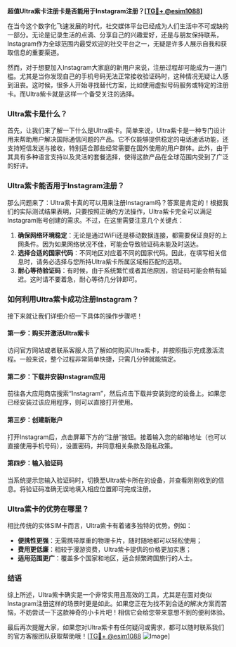 **超值Ultra紫卡注册卡是否能用于Instagram注册？[[TG💪+ @esim1088](https://t.me/s/esim1088)]**

在当今这个数字化飞速发展的时代，社交媒体平台已经成为人们生活中不可或缺的一部分。无论是记录生活的点滴、分享自己的兴趣爱好，还是与朋友保持联系，Instagram作为全球范围内最受欢迎的社交平台之一，无疑是许多人展示自我和获取信息的重要渠道。

然而，对于想要加入Instagram大家庭的新用户来说，注册过程却可能成为一道门槛。尤其是当你发现自己的手机号码无法正常接收验证码时，这种情况无疑让人感到沮丧。这时候，很多人开始寻找替代方案，比如使用虚拟号码服务或特定的注册卡。而Ultra紫卡就是这样一个备受关注的选择。

### Ultra紫卡是什么？

首先，让我们来了解一下什么是Ultra紫卡。简单来说，Ultra紫卡是一种专门设计用来帮助用户解决国际通信问题的产品。它不仅能够提供稳定的电话通话功能，还支持短信发送与接收，特别适合那些经常需要在国外使用的用户群体。此外，由于其具有多种语言支持以及灵活的套餐选择，使得这款产品在全球范围内受到了广泛的好评。

### Ultra紫卡能否用于Instagram注册？

那么问题来了：Ultra紫卡真的可以用来注册Instagram吗？答案是肯定的！根据我们的实际测试结果表明，只要按照正确的方法操作，Ultra紫卡完全可以满足Instagram账号创建的需求。不过，在这里需要注意几个关键点：

1. **确保网络环境稳定**：无论是通过WiFi还是移动数据连接，都需要保证良好的上网条件。因为如果网络状况不佳，可能会导致验证码未能及时送达。
2. **选择合适的国家代码**：不同地区对应着不同的国家代码。因此，在填写相关信息时，请务必选择与您所持Ultra紫卡所属区域相匹配的选项。
3. **耐心等待验证码**：有时候，由于系统繁忙或者其他原因，验证码可能会稍有延迟。这时请不要着急，耐心等待几分钟即可。

### 如何利用Ultra紫卡成功注册Instagram？

接下来就让我们详细介绍一下具体的操作步骤吧！

#### 第一步：购买并激活Ultra紫卡
访问官方网站或者联系客服人员了解如何购买Ultra紫卡，并按照指示完成激活流程。一般来说，整个过程非常简单快捷，只需几分钟就能搞定。

#### 第二步：下载并安装Instagram应用
前往各大应用商店搜索“Instagram”，然后点击下载并安装到您的设备上。如果您已经安装过该应用程序，则可以直接打开使用。

#### 第三步：创建新账户
打开Instagram后，点击屏幕下方的“注册”按钮。接着输入您的邮箱地址（也可以直接使用手机号码），设置密码，并同意相关条款及隐私政策。

#### 第四步：输入验证码
当系统提示您输入验证码时，切换至Ultra紫卡所在的设备，并查看刚刚收到的信息。将验证码准确无误地填入相应位置即可完成注册。

### Ultra紫卡的优势在哪里？

相比传统的实体SIM卡而言，Ultra紫卡有着诸多独特的优势。例如：
- **便携性更强**：无需携带厚重的物理卡片，随时随地都可以轻松使用；
- **费用更低廉**：相较于漫游资费，Ultra紫卡提供的价格更加实惠；
- **适用范围更广**：覆盖多个国家和地区，适合频繁跨国旅行的人士。

### 结语

综上所述，Ultra紫卡确实是一个非常实用且高效的工具，尤其是在面对类似Instagram注册这样的场景时更是如此。如果您正在为找不到合适的解决方案而苦恼，不妨尝试一下这款神奇的小卡片吧！相信它会给您带来意想不到的便利体验。

最后再次提醒大家，如果您对Ultra紫卡有任何疑问或需求，都可以随时联系我们的官方客服团队获取帮助哦！[[TG💪+ @esim1088](https://t.me/s/esim1088) ![Image](https://i.postimg.cc/4NQfJmqS/Snipaste-2025-05-13-00-14-12.png)]